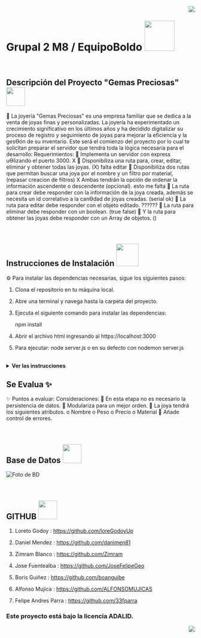 <img src="public/images/boldoMedio.png" align="right" />
 <h1 align= left ><b>Grupal 2 M8 / EquipoBoldo</b> <img src = "https://media.giphy.com/media/gF2m2JOyGReppog8hU/giphy.gif" width = 80px></h1>

<br>

<h2><b>Descripción del Proyecto "Gemas Preciosas"</b> <img src ="https://media.giphy.com/media/RIGGWvHpHhtQqJN8Hx/giphy.gif" width = 50px></h2>

📝 La joyería "Gemas Preciosas" es una empresa familiar que se dedica a la venta de joyas finas y personalizadas. La joyería ha experimentado un crecimiento significativo en los últimos años y ha decidido digitalizar su proceso de registro y seguimiento de joyas para mejorar la eficiencia y la gesƟón de su inventario. Este será el comienzo del proyecto por lo cual te solicitan preparar el servidor que tendrá toda la lógica necesaria para el desarrollo:
Requerimientos: 
 Implementa un servidor con express uƟlizando el puerto 3000. X
 Disponibiliza una ruta para, crear, editar, eliminar y obtener todas las joyas.  (X) falta editar
 Disponibiliza dos rutas que permitan buscar una joya por el nombre y un filtro por material, (repasar creacion de filtros) X
Ambas tendrán la opción de ordenar la información ascendente o descendente (opcional). esto me falta 
 La ruta para crear debe responder con la información de la joya creada, además se necesita un id correlativo a la canƟdad de joyas creadas. (serial ok)
 La ruta para editar debe responder con el objeto editado. ??????
 La ruta para eliminar debe responder con un boolean. (true false)
 Y la ruta para obtener las joyas debe responder con un Array de objetos. ()


<br>

<h2><b>Instrucciones de Instalación</b> <img src = "https://media.giphy.com/media/3WZJkScSyfYVl7mGLd/giphy.gif" width = 60px></h2> 

⚙️ Para instalar las dependencias necesarias, sigue los siguientes pasos:

1. Clona el repositorio en tu máquina local.
2. Abre una terminal y navega hasta la carpeta del proyecto.
3. Ejecuta el siguiente comando para instalar las dependencias:

   npm install

4. Abrir el archivo html ingresando al https://localhost:3000
5. Para ejecutar: node server.js o en su defecto con nodemon server.js


<br>

<details> <img src = "https://media.giphy.com/media/v1.Y2lkPTc5MGI3NjExcTFtdWgyMmFrcHd4NjhuZWJ4aDJpcTlkbWlyNGQ4dDJwa2ZwZmptcSZlcD12MV9pbnRlcm5hbF9naWZfYnlfaWQmY3Q9cw/B4AgroOi1LkdPxMllY/giphy.gif" width = 50px> <summary><b>Ver las instrucciones</b></summary> 


1. Instalar las dependencias:

   ```sh
   npm install
   ```

2. En el caso de no poder instalar las dependencias:

   ```sh
   npm install --force
   ```

3. Las librerias que estamos ocupando `package.json`:

    ````sh
    ... 
    "name": "helpers",
    "version": "1.0.0",
    "description": "",
    "main": "index.js",
    + "type": "module",
    "scripts": {
    "test": "echo \"Error: no test specified\" && exit 1"
    },
    "author": "",
    "license": "ISC",
    "dependencies": {
    "esm": "^3.2.25",
    "express": "^4.18.2",
    "fs": "^0.0.1-security",
    "node-fetch": "^3.3.2",
    "pg": "^8.11.2",
    "sequelize": "^6.32.1",
    "uuid": "^9.0.0"
    }
    ````

 
</details>

## Se Evalua :sparkles:

✨ Puntos a evaluar:
Consideraciones: 
 En esta etapa no es necesario la persistencia de datos. 
 Modulariza para un mejor orden. 
 La joya tendrá los siguientes atributos.
o Nombre
o Peso
o Precio
o Material 
 Añade control de errores.


<br>

<h2><b>Base de Datos</b> <img src ="https://media.giphy.com/media/EK5nB6wQKKN86j7GWx/giphy.gif" width = 50px></h2>

![Foto de BD]()

<br>

<h2><b>GITHUB</b> <img src ="https://media.giphy.com/media/WZAQgT7E0NBfYnvL1C/giphy.gif" width = 50px></h2>

1. Loreto Godoy : https://github.com/loreGodoyUp

2. Daniel Mendez : https://github.com/danimen81

3. Zimram Blanco : https://github.com/Zimram

4. Jose Fuentealba : https://github.com/JoseFelipeGeo

5. Boris Guiñez : https://github.com/boanguibe

6. Alfonso Mujica : https://github.com/ALFONSOMUJICAS

7. Felipe Andres Parra : https://github.com/33fparra


### Este proyecto está bajo la licencia ADALID.
<img src="public/images/boldoMedio.png" align="right" />

